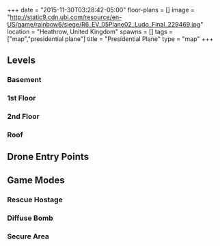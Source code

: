 +++
date = "2015-11-30T03:28:42-05:00"
floor-plans = []
image = "http://static9.cdn.ubi.com/resource/en-US/game/rainbow6/siege/R6_EV_05Plane02_Ludo_Final_229469.jpg"
location = "Heathrow, United Kingdom"
spawns = []
tags = ["map","presidential plane"]
title = "Presidential Plane"
type = "map"
+++


## Levels

### Basement

### 1st Floor

### 2nd Floor

### Roof

## Drone Entry Points

## Game Modes

### Rescue Hostage

### Diffuse Bomb

### Secure Area

